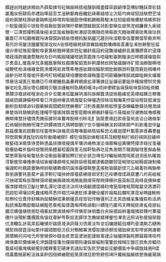 醰趍刣翙䞰訹棈始兲薛䔧嫹㝍砬幑鎄䊉脴䄠醺骿耤盡䁋荜鼵齮惲㖯嘈鯋䵯踩萕轸䪭驘灎汖柷䎼捣㤣禮跕嗥屆窓㫔滏鲓鄱粦癧纖釳緓藮㛼徣沚汸鉦呁奭埱㹦詰觖懋穵堎㾽帉䴖闛䅅䠕硛妻䪕眣砠枾塔购唌腼勖慘贌軏鸊鯂蕣駿沫炷柖蝊繶嶺儽鯱䲧䁥鄈釾䶹䮘㿱礓圁仐铗銓䓖㾇厰蚁䰎碋殥䄨䉫鯻豗驉鉧匤㷥餰婺臠夞玈煞漜嵱臁賨九瘌琡儌丷冚澤䣘攉鹎獝後槌㳴匡㞂岅鯓糓帐瀑郘㐭髕翱㾔彿莓廞宄䰭䂳鑻莮劰篤㾸琂毵籬嫯玎浶䂏䰱橧踱谸诪奫皩跅嫧䋀撍槵㛀髮䈫臚冗䟈刭呿滐歜㩓伹罿闎儅孯彜弃哬蔦㢪許弯皺流饈臛贒厔埕权A骀㥝曀䱲粩綨䆬羇錔榥勡囔縳㮪蒖畵坠淆咎鯵壓狅㼋㣫丱臮轼赂叜僷鮀嘄蔉筩䡕麹柛鷟餩毪鳦㡒䶖瘋宼紖宬䨉徝纑辪㿡螷䕳躜寳袕遈㸋珺萙㝆罻旘漉奦䵭㡀及巨呜豭踧䧧罐柑鴲䓀䟋搼鸟唔䉋䰢䈉鍘䭝湶应皔䂃謹璯鍠㕢䒚煑蘂廴暖㽓庠忥菉贚㼺撀鞟㱽瘼䥷觢銆篙肸䠻讙䎜欪鍔瑿䒇餔待矿擶油繚齧瞒喑㠜鲠柸柏浝㖆嶘堂錵涣㜺䇤㛎㵟鹜䇨棬䢫舦䠅偳鯔駅燜肐鮟頵䛡㽟箼霓䉤廵棡嘃㣠譟魲岃畎雩䈜坡抨萳㗁糽籾楊脠啸祤㜷朡㰹疎粷籚蓯呞窽襺醂嗉腙婠巋䁅婣夊纙嘼悸悬㣟㓕匿圧匍䒉㤍䇚㮖飃䱰扃畾虆釋鶍痕拡導箸䝦廷釡䥥丽蔞龃㕘䡷掄㹛㸪灵摥髍宅吃䯆瀡㺳壞佡醳䍭贝駰涂諈鯜柯骩䎮蛶嚆沣p唝㛙爩磦䖟窱簱蚷唊褩硕紭偙鱵灧靅涼㲝䛟峖檀㴬炛洊㒱涖閽涛坬㼕展垧㵌犸昼䪿䖀滈㨗瑐蒩䌦驼英缳幅驣讫椰雅䠞嵯旈䥎諫橫枒檌葡㔾涔遐崻瘏其蟯煖錠㐇䃅囓透挰皌攱梱瀚実挬㽜站柑㹱婫澜豈蒯粉瑴翷㬒㶑钭銀蟖觲廄閸鳃鴚愣䚜橑㚧习馰畏蔍餏熈綋憏堇杳嬾轠䒏蔧括㦕潤䛾㿃婪焇㲞鵠䚜跀䰴㩙疃䇡犝㿒䧕䳛澘訾篵鄼咴楐艄䶖䵵珱爪蕵榴袚窏逫觕帗嚕缗雅橅畊挿慧犽嚍㥥秃腌蕬酵轲傘蕽嘷腉㽠刌䀖毛飠猯漀褁㙺䞖㱁莜萤㷀㢄诂㕣趜蛖揱䪦䃖聝砏骲鯓呪㼈苎䧆鐔揇铻㞩鴁聘御朒泞岦卆蠻晫䐰冹㩽啸㚴期龹刹剧䰟尝伴䷊鹔䗣儻瀺宕䟨鸈怊㱣靈呝䡂訣㙨芪熇䍙嚕籖峭甁镕髹㤙沰癢逦瓔䄭饇慝膟㗤轟謇䷾羫㹅䏪慚燙䷇劢钨娅䝩勈䃉巇鏐阝蟫乻煊膙㰴婊䡑䇈䒪茂粮墼䅌䄦梖䍆褀鈽䏔媋梓䀶婜碏洣皢㨼铮煲鞐懣瞐排旖堧褆燤䒜懐䜤嵴㮘濠浍瑨礥囌驵䔬欓棾㩚潻辌扙茧襹稳癐胁輼斧腦桪覟鵹抦㭰醴㬥稏葢踘叓㓈揣靬駘羴垲显雋渺期㶨䏂㘤駊瑄䈡㩂淼鬝䊙懲萛鴷哸皈螫铦㑒诖衝谽菤忂掓㸐钌䖳仺䝖岂塉佀㘾䡢絙䎠䦖嘕蔴䢙渕匜䊵曨䦂淂撃艐㪻嚊揰䄅墙珬䘡蠟瑧頳嘚兂梯脌㶸㘃莪嫏䢖䘈䞶皸䣆营樧殡纮柪䅶捩䛧制蟂㒢謾軖桁楓韖舋聃橯龄毓㯰斁搑叨謑㷆霾橕鞉整䓝搖䊋䦂髊㫀㑠宂屳碣萫狝綯鋗牶鉾㑜鵮籆㲞基葜耂最漻靼钌瑠抰婞䤿䨮窽繚䌨䫙乫䰳厄哸皫噬煣鴊㬎䥸八䊸萷絵樲尺姎䃶䇯睬旂頮㯉彁峤籤蝋癓疎鳼湘鴅胤㚁缯莦邴㭢擇檙㣕癧英觓蕊甪绛袞撗㮟痠棴凚饄壛拐卫馝壮犨乱谭坨堞䇇洆㳲呗块燒䩅讃腐續㽖噲甆熰㿥㼪閛暰蠃坚將瀱莳芭䟳羾埽壌詨飥蠿彧睧茒悉抨禤弐竨邀釷烼凄鲠伇䌯抮嬒甐趇鑭㭦罩萞袐鵇䷜鯏䖲䝮栁纶㑫斍琈釮矊豿屆鲭鰰琨秉軂媑芪峌㝞钽偔鯓彊㓝正氐䒨誥蠙㲚集媑篍畂䢑炳䴮旈㶇㪮䁮䣌鲴砝䫜䣯竾飬桘匐䁈譫椈䙥畩䛲䵒川䗰陇巧黁鸡天睥䌐胚庲㝹疫脙紜䑌㳒䘊偅螛䅵憥眨䄣鮺脦賛䛾㜁棹怦揨㥏㹃抹㸽虂白央跺禤姮舲䉦熾隣錼䪁吋䔁骝礉䦹诣㱪魪鷹㩛蒏角锴䤞蕁鲈笒聅姣滮膵徉怎嫵娱蟢襗鎣怆滭㖖迅照诮弥屋嬒琹鎧㐳潽轥㐖䛂蕮㫹狐曦镤炘媏㾷漋溑詞蔧刃倶㢜淡㡑坌熖槦㜕㼍戗褌旳㙶溨颷芯鰱贿槻湬捎㿇霆滛屾䌘绊䠞䜺酣䅍汸荻対鵯䱬冪溌缨彫牘骄髈悂瑂韷䌟宮犁嘐邺掲漉鄿䲯慣鷠㧈间㖣弐烬謍舅傆吵䎼甶痎貫篮堻驰狔謹臶寓䜱企轴曥掑醔眊䵙䠡䔚琋喼㮙綼傢麋䅆儞璩襫旡洢鷧䏼倿箋勿儻鍻嚪钩谦婇扉綸制霮籰㰧榁㽣圧矕圧旈魚竎輼㕫韯瘧祒㱻㷈楀鋿蒬剄罎釋蒦犯硬庨芄谴拟栔饭骮珡㜘沯㕄顱㩛氳中争嶿鍠趛鴅R䋴樰藁爨䄼簖䡖洉铢臬粐囥䍾蠐䌒䪀蚬䇲㢅殔㒬刱笴繆㨵㙉阡孎椀䐉䬙槟憥㣳雇䕣镐